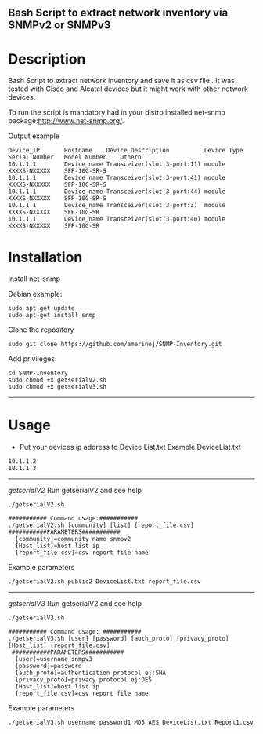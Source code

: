 Bash Script to extract network inventory via SNMPv2 or SNMPv3
-------

# Description
Bash Script to extract network inventory and save it as csv file . It was tested with Cisco and Alcatel devices but it might work with other network devices. 

To run the script is mandatory had in your distro installed net-snmp package:http://www.net-snmp.org/.


Output example
```
Device_IP		Hostname	Device Description			Device Type		Serial Number	Model Number	Othern
10.1.1.1		Device_name Transceiver(slot:3-port:11)	module			XXXXS-NXXXXX 	SFP-10G-SR-S	
10.1.1.1		Device_name	Transceiver(slot:3-port:41)	module			XXXXS-NXXXXX 	SFP-10G-SR-S	
10.1.1.1		Device_name	Transceiver(slot:3-port:44)	module			XXXXS-NXXXXX 	SFP-10G-SR-S	
10.1.1.1		Device_name	Transceiver(slot:3-port:3)	module			XXXXS-NXXXXX 	SFP-10G-SR	
10.1.1.1		Device_name	Transceiver(slot:3-port:40)	module			XXXXS-NXXXXX 	SFP-10G-SR	
```

  
# Installation

Install net-snmp

Debian example:
```
sudo apt-get update
sudo apt-get install snmp
```

Clone the repository
```
sudo git clone https://github.com/amerinoj/SNMP-Inventory.git
```

Add privileges
```
cd SNMP-Inventory
sudo chmod +x getserialV2.sh
sudo chmod +x getserialV3.sh
```

---------------------------------------------------------------------
# Usage

* Put your devices ip address to Device List.txt
Example:DeviceList.txt
```
10.1.1.2
10.1.1.3
```
---------------------------------------------------------------------
*getserialV2*
Run getserialV2 and see help
```
./getserialV2.sh 
```
```
########### Command usage:###########
./getserialV2.sh [community] [list] [report_file.csv]
###########PARAMETERS###########
  [community]=community name snmpv2
  [Host_list]=host list ip
  [report_file.csv]=csv report file name
```
Example parameters
```
./getserialV2.sh public2 DeviceList.txt report_file.csv
```

---------------------------------------------------------------------
*getserialV3*
Run getserialV2 and see help
```
./getserialV3.sh 
```
```
########### Command usage: ###########
./getserialV3.sh [user] [password] [auth_proto] [privacy_proto] [Host_list] [report_file.csv]
 ###########PARAMETERS###########
  [user]=username snmpv3
  [password]=password
  [auth_proto]=authentication protocol ej:SHA
  [privacy_proto]=privacy protocol ej:DES
  [Host_list]=host list ip
  [report_file.csv]=csv report file name
```
Example parameters
```
./getserialV3.sh username password1 MD5 AES DeviceList.txt Report1.csv 